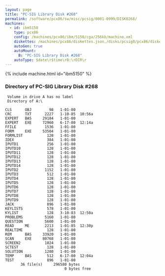 ```yaml
---
layout: page
title: "PC-SIG Library Disk #268"
permalink: /software/pcx86/sw/misc/pcsig/0001-0999/DISK0268/
machines:
  - id: ibm5150
    type: pcx86
    config: /machines/pcx86/ibm/5150/cga/256kb/machine.xml
    diskettes: /machines/pcx86/diskettes.json,/disks/pcsig0/pcx86/diskettes.json
    autoGen: true
    autoMount:
      B: "PC-SIG Library Disk #268"
    autoType: $date\r$time\rB:\rDIR\r
---
```


{% include machine.html id="ibm5150" %}

### Directory of PC-SIG Library Disk #268

     Volume in drive A has no label
     Directory of A:\

    CLS      OBJ        98   1-01-80
    CRC      TXT      2227   1-10-85  10:56a
    EXPERT   BAS     29184   1-01-80
    EXPERT   EXE     72960   6-17-80  12:14a
    FFILE             1536   1-01-80
    FORM     EXE     53504   1-01-80
    FORMLIST           128   1-01-80
    IDEX               384   1-01-80
    IPUTD1             256   1-01-80
    IPUTD10            128   1-01-80
    IPUTD11            128   1-01-80
    IPUTD12            128   1-01-80
    IPUTD13            128   1-01-80
    IPUTD14            128   1-01-80
    IPUTD2            1152   1-01-80
    IPUTD3             512   1-01-80
    IPUTD4             128   1-01-80
    IPUTD5             128   1-01-80
    IPUTD6             128   1-01-80
    IPUTD7             128   1-01-80
    IPUTD8             128   1-01-80
    IPUTD9             128   1-01-80
    JACK               896   1-01-80
    KEYLISTS           578   1-01-80
    KYLIST             128   3-10-83  12:50a
    PROBLEMS          5160   1-01-80
    QUESTION          5600   1-01-80
    READ     ME       2213   1-01-85  12:30p
    REALTIME           128   1-01-80
    REM      BAS     33920   1-01-80
    SCAN     EXE     80768   1-01-80
    SCREEN2           1024   1-01-80
    SCTEST             128   1-01-80
    SOLUTION          1280   1-01-80
    TEMP     BAS       512   6-17-80  12:04a
    TEST               896   1-01-80
           36 file(s)     296580 bytes
                               0 bytes free
